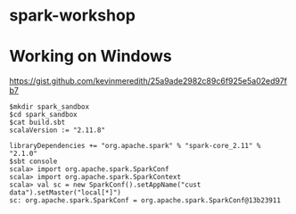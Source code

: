 # spark-workshop


# Working on Windows

https://gist.github.com/kevinmeredith/25a9ade2982c89c6f925e5a02ed97fb7

```
$mkdir spark_sandbox
$cd spark_sandbox
$cat build.sbt 
scalaVersion := "2.11.8"

libraryDependencies += "org.apache.spark" % "spark-core_2.11" % "2.1.0"
$sbt console
scala> import org.apache.spark.SparkConf
scala> import org.apache.spark.SparkContext
scala> val sc = new SparkConf().setAppName("cust data").setMaster("local[*]")
sc: org.apache.spark.SparkConf = org.apache.spark.SparkConf@13b23911
```
